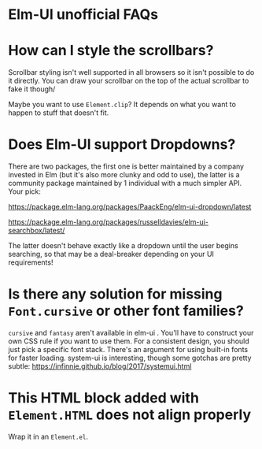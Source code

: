 # Elm-UI unofficial FAQs


# How can I style the scrollbars?

Scrollbar styling isn't well supported in all browsers so it isn't possible to do it directly. You can draw your scrollbar on the top of the actual scrollbar to fake it though/

Maybe you want to use `Element.clip`? It depends on what you want to happen to stuff that doesn't fit.


# Does Elm-UI support Dropdowns?

There are two packages, the first one is better maintained by a company invested in Elm (but it's also more clunky and odd to use), the latter is a community package maintained by 1 individual with a much simpler API. Your pick:

https://package.elm-lang.org/packages/PaackEng/elm-ui-dropdown/latest

https://package.elm-lang.org/packages/russelldavies/elm-ui-searchbox/latest/

The latter doesn't behave exactly like a dropdown until the user begins searching, so that may be a deal-breaker depending on your UI requirements!

# Is there any solution for missing `Font.cursive` or other font families?

`cursive` and `fantasy` aren't available in elm-ui . You'll have to construct your own CSS rule if you want to use them. For a consistent design, you should just pick a specific font stack. There's an argument for using built-in fonts for faster loading.  system-ui is interesting, though some gotchas are pretty subtle: https://infinnie.github.io/blog/2017/systemui.html

# This HTML block added with `Element.HTML` does not align properly

Wrap it in an `Element.el`.
